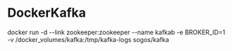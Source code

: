 # DockerKafka

docker run -d --link zookeeper:zookeeper --name kafkab -e BROKER_ID=1 -v /docker_volumes/kafka:/tmp/kafka-logs sogos/kafka

